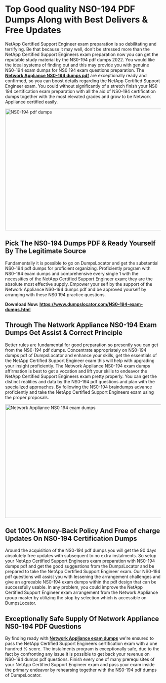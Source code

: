 <h1><strong>Top Good quality NS0-194 PDF Dumps Along with Best Delivers &amp; Free Updates</strong></h1>
<p>NetApp Certified Support Engineer exam preparation is so debilitating and terrifying. Be that because it may well, don't be stressed more than the NetApp Certified Support Engineers exam preparation now you can get the reputable study material by the NS0-194 pdf dumps 2022. You would like the ideal systems of finding out and this may provide you with genuine NS0-194 exam dumps for NS0 194 exam questions preparation. The <strong><a href="https://www.dumpslocator.com/NS0-194-exam-dumps.html">Network Appliance NS0-194 dumps pdf</a></strong> are exceptionally ready and confirmed, so you can boost details regarding the NetApp Certified Support Engineer exam. You could without significantly of a stretch finish your NS0 194 certification exam preparation with all the aid of NS0-194 certification dumps together with the most elevated grades and grow to be Network Appliance certified easily.</p>
<p><img src="https://i.ibb.co/SKhFh8d/Pastel-Purple-Computer-UI-Class-Syllabus-Education-Presentation.png" alt="NS0-194 pdf dumps" width="700" height="393" /></p>
<h2><strong>Pick The NS0-194 Dumps PDF &amp; Ready Yourself By The Legitimate Source</strong></h2>
<p>Fundamentally it is possible to go on DumpsLocator and get the substantial NS0-194 pdf dumps for proficient organizing. Proficiently program with NS0-194 exam dumps and comprehensive every single 1 with the necessities of the NetApp Certified Support Engineer exam; they are the absolute most effective supply. Empower your self by the support of the Network Appliance NS0-194 dumps pdf and be approved yourself by arranging with these NS0 194 practice questions.</p>
<p><strong>Download Now: <a href="https://www.dumpslocator.com/NS0-194-exam-dumps.html">https://www.dumpslocator.com/NS0-194-exam-dumps.html</a></strong></p>
<h2><strong>Through The Network Appliance NS0-194 Exam Dumps Get Assist &amp; Correct Principle</strong></h2>
<p>Better rules are fundamental for good preparation so presently you can get from the NS0-194 pdf dumps. Concentrate appropriately on NS0-194 dumps pdf of DumpsLocator and enhance your skills, get the essentials of the NetApp Certified Support Engineer exam this will help with upgrading your insight proficiently. The Network Appliance NS0-194 exam dumps affirmation is best to get a vocation and lift your skills to endeavor the NetApp Certified Support Engineers exam pretty properly. You can get the distinct realities and data by the NS0-194 pdf questions and plan with the specialized approaches. By following the NS0-194 braindumps advance proficiently and take the NetApp Certified Support Engineers exam using the proper proposals.</p>
<p><a href="https://www.dumpslocator.com/NS0-194-exam-dumps.html"><img src="https://i.ibb.co/NtZbgjG/Blue-and-White-Medical-Dental-Clinic-Facebook-Ad.png" alt="Network Appliance NS0 194 exam dumps" width="700" height="367" /></a></p>
<h2><strong>Get 100% Money-Back Policy And Free of charge Updates On NS0-194 Certification Dumps</strong></h2>
<p>Around the acquisition of the NS0-194 pdf dumps you will get the 90 days absolutely free updates with subsequent to no extra instalments. So setup your NetApp Certified Support Engineers exam preparation with NS0-194 dumps pdf and get the good suggestions from the DumpsLocator and be prepared to take the NetApp Certified Support Engineer exam. Our NS0-194 pdf questions will assist you with lessening the arrangement challenges and give an agreeable NS0-194 exam dumps within the pdf design that can be successfully usable. In any problem, you could improve the NetApp Certified Support Engineer exam arrangement from the Network Appliance group master by utilizing the stop by selection which is accessible on DumpsLocator.</p>
<h2><strong>Exceptionally Safe Supply Of Network Appliance NS0-194 PDF Questions</strong></h2>
<p>By finding ready with <strong><a href="https://www.dumpslocator.com/network-appliance-exams.html">Network Appliance exam dumps</a></strong> we're ensured to pass the NetApp Certified Support Engineers certification exam with a one hundred % score. The instalments program is exceptionally safe, due to the fact by confronting any issue it is possible to get back your revenue on NS0-194 dumps pdf questions. Finish every one of many prerequisites of your NetApp Certified Support Engineer exam and pass your exam inside the primary endeavor by rehearsing together with the NS0-194 pdf dumps of DumpsLocator.</p>
